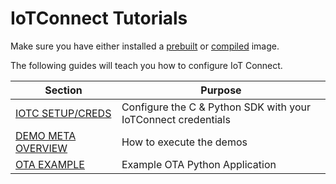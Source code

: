 # IoTConnect Tutorials

Make sure you have either installed a [prebuilt](../QuickStart/README.md) or [compiled](../Build/README.md) image.


The following guides will teach you how to configure IoT Connect.

| Section                   | Purpose                      |
|---------------------------|------------------------------|
| [IOTC SETUP/CREDS](./SDK_JSON.md) | Configure the C & Python SDK with your IoTConnect credentials |
| [DEMO META OVERVIEW](./USAGE.md)       | How to execute the demos     |
| [OTA EXAMPLE](./OTA.md)       | Example OTA Python Application     |
